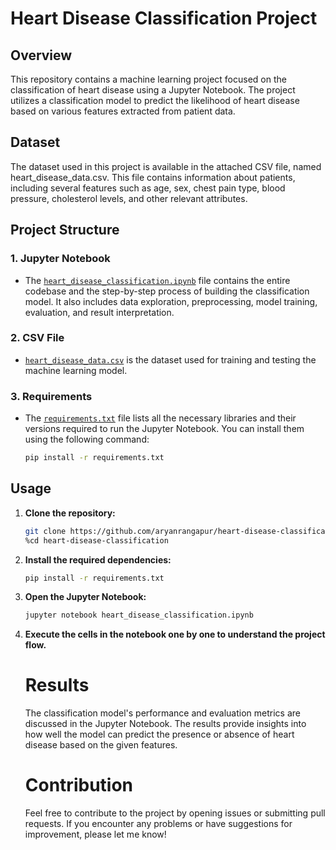 # Heart Disease Classification Project

## Overview
This repository contains a machine learning project focused on the classification of heart disease using a Jupyter Notebook. The project utilizes a classification model to predict the likelihood of heart disease based on various features extracted from patient data.

## Dataset
The dataset used in this project is available in the attached CSV file, named heart_disease_data.csv. This file contains information about patients, including several features such as age, sex, chest pain type, blood pressure, cholesterol levels, and other relevant attributes.

## Project Structure

  ### 1. Jupyter Notebook
  
  - The [`heart_disease_classification.ipynb`](heart_disease_classification.ipynb) file contains the entire codebase and the step-by-step process of building the classification model. It also includes data exploration, preprocessing, model training, evaluation, and result interpretation.
 
### 2. CSV File

- [`heart_disease_data.csv`](heart_disease_data.csv) is the dataset used for training and testing the machine learning model.

### 3. Requirements

- The [`requirements.txt`](requirements.txt) file lists all the necessary libraries and their versions required to run the Jupyter Notebook. You can install them using the following command:

  ```bash
  pip install -r requirements.txt

## Usage

1. **Clone the repository:**

   ```bash
   git clone https://github.com/aryanrangapur/heart-disease-classification.git
   %cd heart-disease-classification
2. **Install the required dependencies:**

   ```bash
   pip install -r requirements.txt
3. **Open the Jupyter Notebook:**

   ```bash
   jupyter notebook heart_disease_classification.ipynb
4. **Execute the cells in the notebook one by one to understand the project flow.**

   # Results
   The classification model's performance and evaluation metrics are discussed in the Jupyter Notebook. The results provide insights into how well the model can predict the presence or absence of heart disease based on the given features.

   # Contribution
   Feel free to contribute to the project by opening issues or submitting pull requests. If you encounter any problems or have suggestions for improvement, please let me know!
